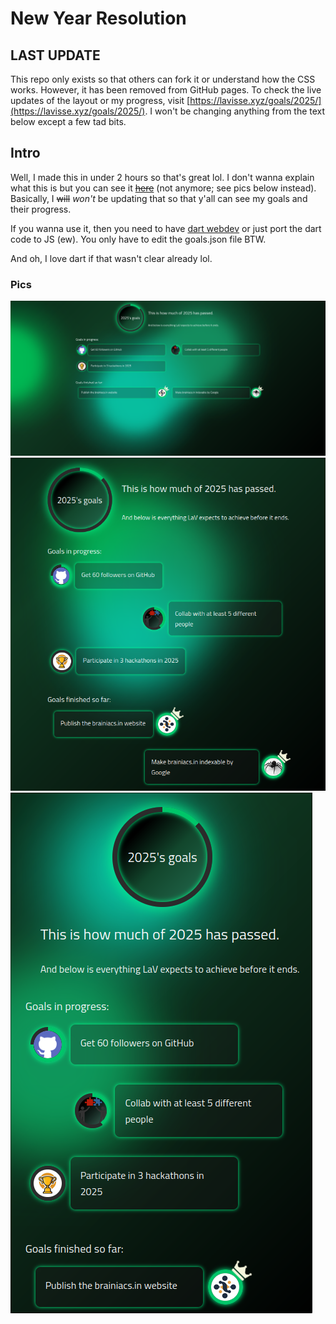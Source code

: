 # New Year Resolution
## LAST UPDATE
This repo only exists so that others can fork it or understand how the CSS works.
However, it has been removed from GitHub pages. To check the live updates of the layout or my progress, visit [https://lavisse.xyz/goals/2025/](https://lavisse.xyz/goals/2025/).
I won't be changing anything from the text below except a few tad bits.

## Intro
Well, I made this in under 2 hours so that's great lol.
I don't wanna explain what this is but you can see it ~~[here](https://lavisse.xyz/new-year-resolution)~~ (not anymore; see pics below instead).
Basically, I ~~will~~ _won't_ be updating that so that y'all can see my goals and their progress.

If you wanna use it, then you need to have [dart webdev](https://dart.dev/tools/webdev) or just port the dart code to JS (ew).
You only have to edit the goals.json file BTW.

And oh, I love dart if that wasn't clear already lol.

### Pics
![PC Screen](/GitHub%20Assets/big-screen.png)<br>
![PC Screen](/GitHub%20Assets/mid-screen.png)<br>
![PC Screen](/GitHub%20Assets/mobile-screen.png)
